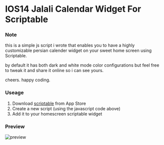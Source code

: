 # IOS14 Jalali Calendar Widget For Scriptable

### Note

this is a simple js script i wrote that enables you to have a highly customizable persian calender widget on your sweet home screen using Scriptable.

by default it has both dark and white mode color configurations but feel free to tweak it and share it online so i can see yours.

cheers. happy coding.


### Useage
1. Download [scriptable](https://scriptable.app/) from App Store
2. Create a new script (using the javascript code above)
3. Add it to your homescreen scriptable widget

### Preview
![preview](https://drive.google.com/file/d/1yoEhu-_K0fyLNMyyVPPXmTXgkiwFtxid/view?usp=sharing)
